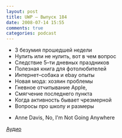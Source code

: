 ```yaml
---
layout: post
title: UWP – Выпуск 184
date: 2008-07-14 15:55
comments: true
categories: podcast
---
```


- 3 безумия прошедшей недели
- Нулить или не нулить, вот в чем вопрос
- Следствие 5–ти дневных праздников
- Полезная книга для фотолюбителей
- Интернет–собака и ebay опыты
- Новая мода: хозяин проблемы
- Гневное отчитывание Apple,
- Смягчение последнего пункта
- Когда активность бывает чрезмерной
- Вопросы про школу и размеры


* Anne Davis, No, I'm Not Going Anywhere

[Аудио](http://archive.rucast.net/uwp/media/ump_podcast184.mp3)
<audio src="http://archive.rucast.net/uwp/media/ump_podcast184.mp3" preload="none">
